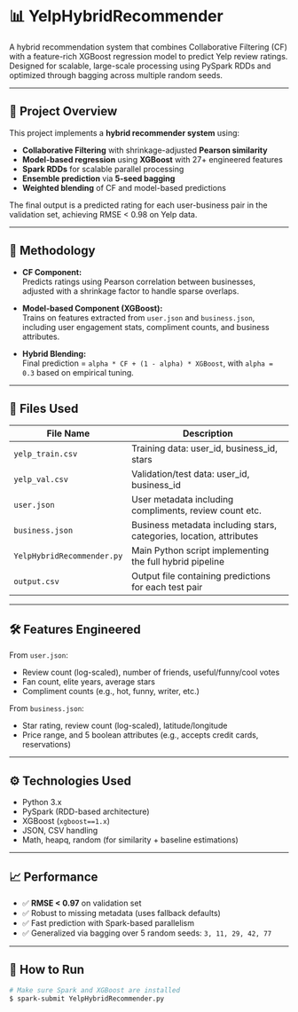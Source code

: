 # 📊 YelpHybridRecommender

A hybrid recommendation system that combines Collaborative Filtering (CF) with a feature-rich XGBoost regression model to predict Yelp review ratings. Designed for scalable, large-scale processing using PySpark RDDs and optimized through bagging across multiple random seeds.

---

## 🚀 Project Overview

This project implements a **hybrid recommender system** using:

- **Collaborative Filtering** with shrinkage-adjusted **Pearson similarity**
- **Model-based regression** using **XGBoost** with 27+ engineered features
- **Spark RDDs** for scalable parallel processing
- **Ensemble prediction** via **5-seed bagging**
- **Weighted blending** of CF and model-based predictions

The final output is a predicted rating for each user-business pair in the validation set, achieving RMSE < 0.98 on Yelp data.

---

## 🧠 Methodology

- **CF Component:**  
  Predicts ratings using Pearson correlation between businesses, adjusted with a shrinkage factor to handle sparse overlaps.

- **Model-based Component (XGBoost):**  
  Trains on features extracted from `user.json` and `business.json`, including user engagement stats, compliment counts, and business attributes.

- **Hybrid Blending:**  
  Final prediction = `alpha * CF + (1 - alpha) * XGBoost`, with `alpha = 0.3` based on empirical tuning.

---

## 📂 Files Used

| File Name            | Description                                            |
|---------------------|--------------------------------------------------------|
| `yelp_train.csv`     | Training data: user_id, business_id, stars             |
| `yelp_val.csv`       | Validation/test data: user_id, business_id             |
| `user.json`          | User metadata including compliments, review count etc. |
| `business.json`      | Business metadata including stars, categories, location, attributes |
| `YelpHybridRecommender.py` | Main Python script implementing the full hybrid pipeline |
| `output.csv` | Output file containing predictions for each test pair |

---

## 🛠 Features Engineered

From `user.json`:
- Review count (log-scaled), number of friends, useful/funny/cool votes
- Fan count, elite years, average stars
- Compliment counts (e.g., hot, funny, writer, etc.)

From `business.json`:
- Star rating, review count (log-scaled), latitude/longitude
- Price range, and 5 boolean attributes (e.g., accepts credit cards, reservations)

---

## ⚙️ Technologies Used

- Python 3.x  
- PySpark (RDD-based architecture)  
- XGBoost (`xgboost==1.x`)  
- JSON, CSV handling  
- Math, heapq, random (for similarity + baseline estimations)

---

## 📈 Performance

- ✅ **RMSE < 0.97** on validation set  
- ✅ Robust to missing metadata (uses fallback defaults)  
- ✅ Fast prediction with Spark-based parallelism  
- ✅ Generalized via bagging over 5 random seeds: `3, 11, 29, 42, 77`

---

## 📌 How to Run

```bash
# Make sure Spark and XGBoost are installed
$ spark-submit YelpHybridRecommender.py
